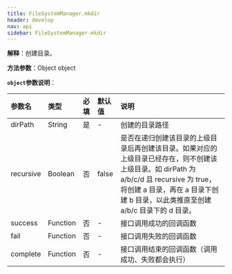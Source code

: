 ```yaml
---
title: FileSystemManager.mkdir
header: develop
nav: api
sidebar: FileSystemManager-mkdir
---
```


  

**解释**：创建目录。

**方法参数**：Object object

**`object`参数说明**：

|参数名 |类型|必填|默认值|说明|
|:----|:----|:----|:----|:----|
|dirPath|String|是|-|创建的目录路径|
|recursive|Boolean|否|false|是否在递归创建该目录的上级目录后再创建该目录。如果对应的上级目录已经存在，则不创建该上级目录。如 dirPath 为 a/b/c/d 且 recursive 为 true，将创建 a 目录，再在 a 目录下创建 b 目录，以此类推直至创建 a/b/c 目录下的 d 目录。|
|success|Function|否|-|接口调用成功的回调函数|
|fail|Function|否|-|接口调用失败的回调函数|
|complete|Function|否|-|接口调用结束的回调函数（调用成功、失败都会执行）|

